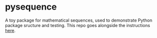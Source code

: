 # pysequence
A toy package for mathematical sequences, used to demonstrate Python package sructure and testing. This repo goes alongside the instructions [here](https://github.com/prashjet/oss4astro/tree/main/package_and_test).
